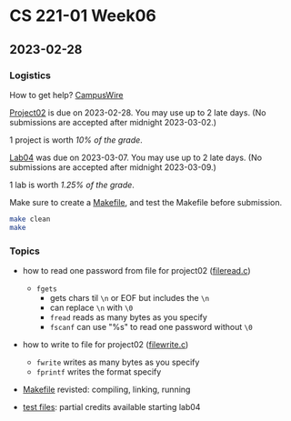 # CS 221-01 Week06 

## 2023-02-28

### Logistics

How to get help? [CampusWire](https://campuswire.com/c/G72F8E8DD/feed/97)

[Project02](https://cs221.cs.usfca.edu/assignments/project02.html) is due on 2023-02-28. You may use up to 2 late days. (No submissions are accepted after midnight 2023-03-02.)

1 project is worth *10% of the grade*.

[Lab04](https://cs221.cs.usfca.edu/assignments/lab04.html) was due on 2023-03-07. You may use up to 2 late days. (No submissions are accepted after midnight  2023-03-09.)

1 lab is worth *1.25% of the grade*.

Make sure to create a [Makefile](https://cs221.cs.usfca.edu/slides/make.html#/), and test the Makefile before submission.

```sh
make clean
make
```

### Topics
- how to read one password from file for project02 ([fileread.c](https://github.com/cs221-s23/inclass/blob/main/week06/section01/fileread.c))

	- `fgets` 
		- gets chars til `\n` or EOF but includes the `\n`
		- can replace `\n` with `\0`
        - `fread` reads as many bytes as you specify
        - `fscanf` can use "%s" to read one password without `\0`

- how to write to file for project02 ([filewrite.c](https://github.com/cs221-s23/inclass/blob/main/week06/section01/filewrite.c))

	- `fwrite` writes as many bytes as you specify
	- `fprintf` writes the format specify

- [Makefile](https://cs221.cs.usfca.edu/slides/make.html#/) revisted: compiling, linking, running
- [test files](https://github.com/cs221-s23/lab04-given/blob/main/test.c): partial credits available starting lab04
